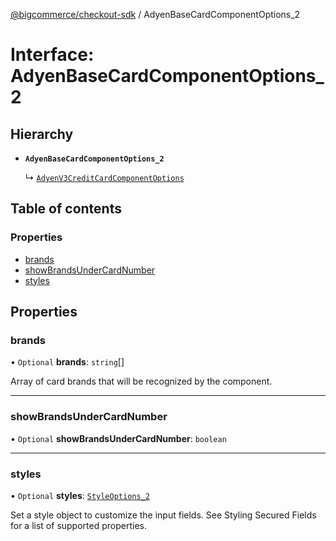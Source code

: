 [@bigcommerce/checkout-sdk](../README.md) / AdyenBaseCardComponentOptions_2

# Interface: AdyenBaseCardComponentOptions\_2

## Hierarchy

- **`AdyenBaseCardComponentOptions_2`**

  ↳ [`AdyenV3CreditCardComponentOptions`](AdyenV3CreditCardComponentOptions.md)

## Table of contents

### Properties

- [brands](AdyenBaseCardComponentOptions_2.md#brands)
- [showBrandsUnderCardNumber](AdyenBaseCardComponentOptions_2.md#showbrandsundercardnumber)
- [styles](AdyenBaseCardComponentOptions_2.md#styles)

## Properties

### brands

• `Optional` **brands**: `string`[]

Array of card brands that will be recognized by the component.

___

### showBrandsUnderCardNumber

• `Optional` **showBrandsUnderCardNumber**: `boolean`

___

### styles

• `Optional` **styles**: [`StyleOptions_2`](StyleOptions_2.md)

Set a style object to customize the input fields. See Styling Secured Fields
for a list of supported properties.
